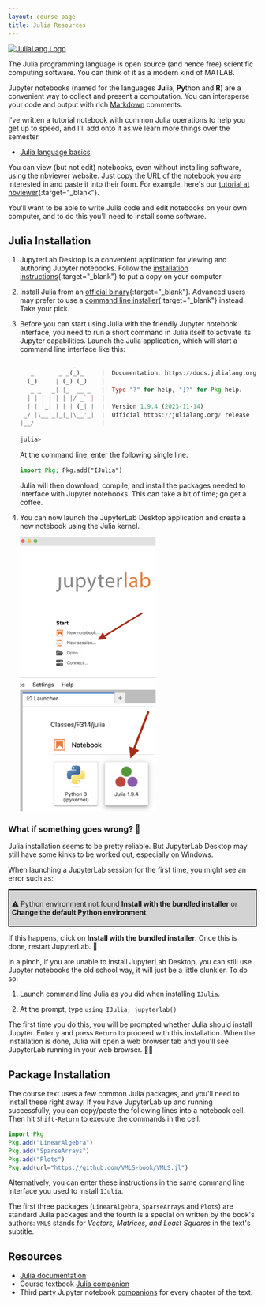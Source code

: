 ```yaml
---
layout: course-page
title: Julia Resources
---
```


<a href="https://julialang.org"><img height = 60px class="julialogo" src="https://julialang.org/assets/infra/logo.svg" alt="JuliaLang Logo"></a>

The Julia programming language is open source (and hence free) scientific computing software.  You can think of it as a modern kind of MATLAB.  

Jupyter notebooks (named for the languages **Ju**lia, **Py**thon and **R**) are a convenient way to collect and present a computation.  You can intersperse your code and output with rich [Markdown](https://commonmark.org/help/) comments.

I've written a tutorial notebook with common Julia operations to help you get up to speed, and I'll add onto it as we learn more things over the semester.

* [Julia language basics](julia/JuliaBasics.ipynb)

You can view (but not edit) notebooks, even without installing software, 
using the [nbviewer](https://nbviewer.org)
website.  Just copy the URL of the notebook you are interested in and paste it into their form.  For example, here's our [tutorial at nbviewer](https://nbviewer.org/urls/damaxwell.github.io/math314/julia/JuliaBasics.ipynb){:target="_blank"}.

You'll want to be able to write Julia code and edit notebooks on your own computer,
and to do this you'll need to install some software.

## Julia Installation

1. JupyterLab Desktop is a convenient application for viewing and authoring Jupyter notebooks.  Follow the [installation instructions](https://github.com/jupyterlab/jupyterlab-desktop#jupyterlab-desktop){:target="_blank"} to put a copy on your computer.

2. Install Julia from an [official binary](https://julialang.org/downloads/#official_binaries_for_manual_download){:target="_blank"}.  Advanced users may prefer to use 
a [command line installer](https://julialang.org/downloads/#install_julia){:target="_blank"} instead. Take your pick.

3. Before you can start using Julia with the friendly Jupyter notebook interface,
you need to run a short command in Julia itself to activate its Jupyter 
capabilities. Launch the Julia application, which will start a command line interface like this:

   ```julia
                  _
      _       _ _(_)_     |  Documentation: https://docs.julialang.org
     (_)     | (_) (_)    |
      _ _   _| |_  __ _   |  Type "?" for help, "]?" for Pkg help.
     | | | | | | |/ _` |  |
     | | |_| | | | (_| |  |  Version 1.9.4 (2023-11-14)
    _/ |\__'_|_|_|\__'_|  |  Official https://julialang.org/ release
   |__/                   |
   
   julia> 
   ```
   At the command line, enter the following single line.

   ```julia
   import Pkg; Pkg.add("IJulia")
   ```

   Julia will then download, compile, and install the packages needed to interface with Jupyter notebooks.  This can take a bit of time; go get a coffee.

4. You can now launch the JupyterLab Desktop application and create a new notebook using the Julia kernel.

   <img class="boxed" src="images/jupyter-launcher.png" alt="jupyter launcher" width="275">
   <img class="boxed" src="images/jupyter-julia.png" alt="julia kernel" width="275">


### What if something goes wrong? 🧐

Julia installation seems to be pretty reliable.  But JupyterLab Desktop may still have some kinks to be worked out, especially on Windows.

When launching a JupyterLab session for the first time, you might see 
an error such as:

<div style="border: 2px solid black; background: lightgray;">
<p style="padding:5px">
⚠️ Python environment not found <b>Install with the bundled installer</b> or <b>Change the default Python environment</b>.
</p>
</div>

If this happens, click on **Install with the bundled installer**.  Once this is done, restart JupyterLab. 🤞

In a pinch, if you are unable to install JupyterLab Desktop, you can still use Jupyter notebooks the old school way, it will just be a little clunkier.  To do so:

1. Launch command line Julia as you did when installing `IJulia`.

2. At the prompt, type `using IJulia; jupyterlab()`

The first time you do this, you will be prompted whether Julia should install 
Jupyter.  Enter `y` and press `Return` to proceed with this installation.
When the installation is done, Julia will open a web browser tab and you'll see JupyterLab running in your web browser. 🤞🤞

## Package Installation

The course text uses a few common Julia packages, and you'll need to install these right away.  If you have JupyterLab up and running successfully, you 
can copy/paste the following lines into a notebook cell.  Then hit `Shift-Return`
to execute the commands in the cell.

```julia
import Pkg
Pkg.add("LinearAlgebra")
Pkg.add("SparseArrays")
Pkg.add("Plots")
Pkg.add(url="https://github.com/VMLS-book/VMLS.jl")
```

Alternatively, you can enter these instructions in the 
same command line interface you used to install `IJulia`.

The first three packages (`LinearAlgebra`, `SparseArrays` and `Plots`) are standard Julia packages and the fourth is a special on written by the book's authors: `VMLS` stands for *Vectors, Matrices, and Least Squares* in the text's subtitle.

## Resources

* [Julia documentation](https://docs.julialang.org/en/v1/)
* Course textbook [Julia companion](https://web.stanford.edu/~boyd/vmls/vmls-julia-companion.pdf)
* Third party Jupyter notebook [companions](https://github.com/vbartle/VMLS-Companions) for every chapter of the text.
